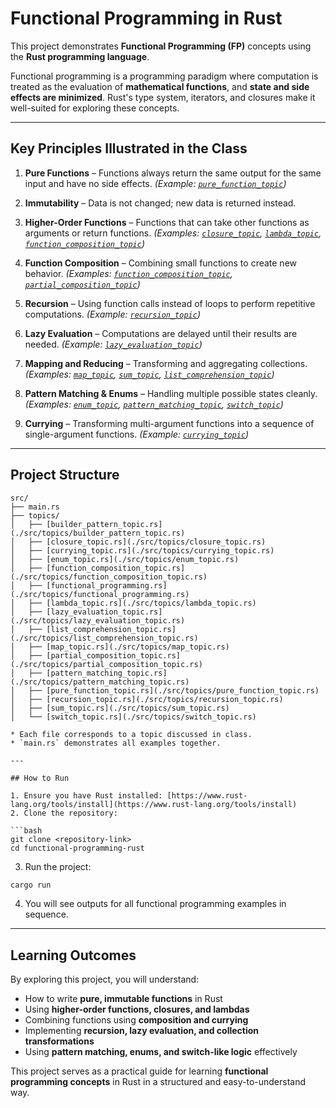 # Functional Programming in Rust

This project demonstrates **Functional Programming (FP)** concepts using the **Rust programming language**.

Functional programming is a programming paradigm where computation is treated as the evaluation of **mathematical functions**, and **state and side effects are minimized**. Rust's type system, iterators, and closures make it well-suited for exploring these concepts.

---

## Key Principles Illustrated in the Class

1. **Pure Functions** – Functions always return the same output for the same input and have no side effects.
   *(Example: [`pure_function_topic`](./src/topics/pure_function_topic.rs))*

2. **Immutability** – Data is not changed; new data is returned instead.

3. **Higher-Order Functions** – Functions that can take other functions as arguments or return functions.
   *(Examples: [`closure_topic`](./src/topics/closure_topic.rs), [`lambda_topic`](./src/topics/lambda_topic.rs), [`function_composition_topic`](./src/topics/function_composition_topic.rs))*

4. **Function Composition** – Combining small functions to create new behavior.
   *(Examples: [`function_composition_topic`](./topics/function_composition_topic.rs), [`partial_composition_topic`](./src/topics/partial_composition_topic.rs))*

5. **Recursion** – Using function calls instead of loops to perform repetitive computations.
   *(Example: [`recursion_topic`](./src/topics/recursion_topic.rs))*

6. **Lazy Evaluation** – Computations are delayed until their results are needed.
   *(Example: [`lazy_evaluation_topic`](./src/topics/lazy_evaluation_topic.rs))*

7. **Mapping and Reducing** – Transforming and aggregating collections.
   *(Examples: [`map_topic`](./src/topics/map_topic.rs), [`sum_topic`](./src/topics/sum_topic.rs), [`list_comprehension_topic`](./src/topics/list_comprehension_topic.rs))*

8. **Pattern Matching & Enums** – Handling multiple possible states cleanly.
   *(Examples: [`enum_topic`](./src/topics/enum_topic.rs), [`pattern_matching_topic`](./src/topics/pattern_matching_topic.rs), [`switch_topic`](./src/topics/switch_topic.rs))*

9. **Currying** – Transforming multi-argument functions into a sequence of single-argument functions.
   *(Example: [`currying_topic`](./src/topics/currying_topic.rs))*

---

## Project Structure

```
src/
├── main.rs
├── topics/
│   ├── [builder_pattern_topic.rs](./src/topics/builder_pattern_topic.rs)
│   ├── [closure_topic.rs](./src/topics/closure_topic.rs)
│   ├── [currying_topic.rs](./src/topics/currying_topic.rs)
│   ├── [enum_topic.rs](./src/topics/enum_topic.rs)
│   ├── [function_composition_topic.rs](./src/topics/function_composition_topic.rs)
│   ├── [functional_programming.rs](./src/topics/functional_programming.rs)
│   ├── [lambda_topic.rs](./src/topics/lambda_topic.rs)
│   ├── [lazy_evaluation_topic.rs](./src/topics/lazy_evaluation_topic.rs)
│   ├── [list_comprehension_topic.rs](./src/topics/list_comprehension_topic.rs)
│   ├── [map_topic.rs](./src/topics/map_topic.rs)
│   ├── [partial_composition_topic.rs](./src/topics/partial_composition_topic.rs)
│   ├── [pattern_matching_topic.rs](./src/topics/pattern_matching_topic.rs)
│   ├── [pure_function_topic.rs](./src/topics/pure_function_topic.rs)
│   ├── [recursion_topic.rs](./src/topics/recursion_topic.rs)
│   ├── [sum_topic.rs](./src/topics/sum_topic.rs)
│   └── [switch_topic.rs](./src/topics/switch_topic.rs)

* Each file corresponds to a topic discussed in class.
* `main.rs` demonstrates all examples together.

---

## How to Run

1. Ensure you have Rust installed: [https://www.rust-lang.org/tools/install](https://www.rust-lang.org/tools/install)
2. Clone the repository:

```bash
git clone <repository-link>
cd functional-programming-rust
```

3. Run the project:

```bash
cargo run
```

4. You will see outputs for all functional programming examples in sequence.

---

## Learning Outcomes

By exploring this project, you will understand:

* How to write **pure, immutable functions** in Rust
* Using **higher-order functions, closures, and lambdas**
* Combining functions using **composition and currying**
* Implementing **recursion, lazy evaluation, and collection transformations**
* Using **pattern matching, enums, and switch-like logic** effectively

This project serves as a practical guide for learning **functional programming concepts** in Rust in a structured and easy-to-understand way.

